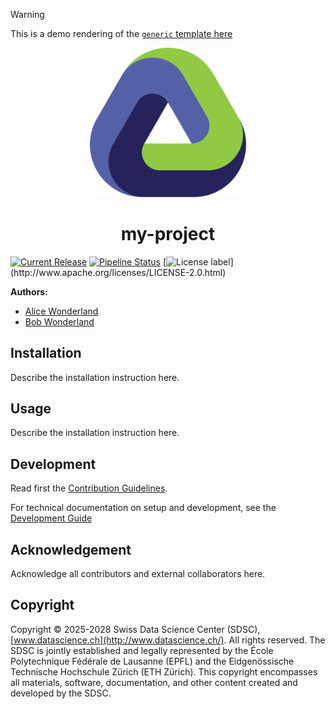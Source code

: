 > [!WARNING]
>
> This is a demo rendering of the
> [`generic` template here](https://github.com/sdsc-ordes/repository-template#generic-template)

<p align="center">
  <img src="./docs/assets/logo.svg" alt="project logo" width="250">
</p>

<h1 align="center">
  my-project
</h1>
<p align="center">
</p>

[![Current Release](https://img.shields.io/github/release/swissdatasciencecenter/my-project.svg?label=release)](https://github.com/swissdatasciencecenter/my-project/releases/latest)
[![Pipeline Status](https://img.shields.io/github/actions/workflow/status/swissdatasciencecenter/my-project/normal.yaml?label=ci)](https://github.com/swissdatasciencecenter/my-project/actions/workflows/normal.yaml)
[![License label](https://img.shields.io/badge/License-Apache2.0-blue.svg?)](http://www.apache.org/licenses/LICENSE-2.0.html)

**Authors:**

- [Alice Wonderland](mailto:alice.wonderland@sdsc.ethz.ch)
- [Bob Wonderland](mailto:bob.wonderland@sdsc.ethz.ch)

## Installation

Describe the installation instruction here.

## Usage

Describe the installation instruction here.

## Development

Read first the [Contribution Guidelines](/CONTRIBUTING.md).

For technical documentation on setup and development, see the
[Development Guide](docs/development-guide.md)

## Acknowledgement

Acknowledge all contributors and external collaborators here.

## Copyright

Copyright © 2025-2028 Swiss Data Science Center (SDSC),
[www.datascience.ch](http://www.datascience.ch/). All rights reserved. The SDSC
is jointly established and legally represented by the École Polytechnique
Fédérale de Lausanne (EPFL) and the Eidgenössische Technische Hochschule Zürich
(ETH Zürich). This copyright encompasses all materials, software, documentation,
and other content created and developed by the SDSC.
